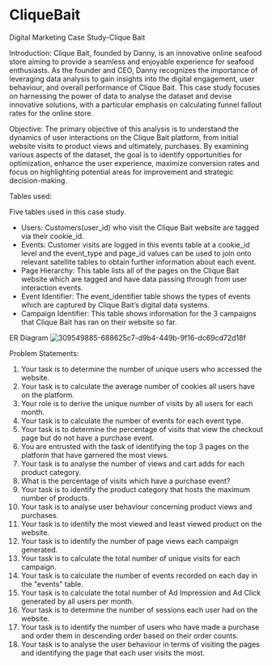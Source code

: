 # CliqueBait
Digital Marketing Case Study-Clique Bait

Introduction:
Clique Bait, founded by Danny, is an innovative online seafood store aiming to provide a seamless and enjoyable experience for seafood enthusiasts. As the founder and CEO, Danny recognizes the importance of leveraging data analysis to gain insights into the digital engagement, user behaviour, and overall performance of Clique Bait. This case study focuses on harnessing the power of data to analyse the dataset and devise innovative solutions, with a particular emphasis on calculating funnel fallout rates for the online store.



Objective:
The primary objective of this analysis is to understand the dynamics of user interactions on the Clique Bait platform, from initial website visits to product views and ultimately, purchases. By examining various aspects of the dataset, the goal is to identify opportunities for optimization, enhance the user experience, maximize conversion rates and focus on highlighting potential areas for improvement and strategic decision-making.


Tables used:

Five tables used in this case study.

-	Users: Customers(user_id) who visit the Clique Bait website are tagged via their cookie_id.
-	Events: Customer visits are logged in this events table at a cookie_id level and the event_type and page_id values can be used to join onto relevant satellite tables to obtain further information about each event.
-	Page Hierarchy: This table lists all of the pages on the Clique Bait website which are tagged and have data passing through from user interaction events.
-	Event Identifier: The event_identifier table shows the types of events which are captured by Clique Bait’s digital data systems.
-	Campaign Identifier: This table shows information for the 3 campaigns that Clique Bait has ran on their website so far.
  
ER Diagram
![309549885-688625c7-d9b4-449b-9f16-dc69cd72d18f](https://github.com/user-attachments/assets/2f08cfa1-948b-4764-bc5d-ae3ff1b8862d)


Problem Statements:
1.	Your task is to determine the number of unique users who accessed the website.
2.	Your task is to calculate the average number of cookies all users have on the platform.
3.	Your role is to derive the unique number of visits by all users for each month.
4.	Your task is to calculate the number of events for each event type.
5.	Your task is to determine the percentage of visits that view the checkout page but do not have a purchase event.
6. You are entrusted with the task of identifying the top 3 pages on the platform that have garnered the most views.
7.	Your task is to analyse the number of views and cart adds for each product category.
8. What is the percentage of visits which have a purchase event?
9.	Your task is to identify the product category that hosts the maximum number of products.
10.	Your task is to analyse user behaviour concerning product views and purchases.
11.	Your task is to identify the most viewed and least viewed product on the website.
12.	Your task is to identify the number of page views each campaign generated.
13.	Your task is to calculate the total number of unique visits for each campaign.
14.	Your task is to calculate the number of events recorded on each day in the "events" table.
15.	Your task is to calculate the total number of Ad Impression and Ad Click generated by all users per month.
16.	Your task is to determine the number of sessions each user had on the website.
17.	Your task is to identify the number of users who have made a purchase and order them in descending order based on their order counts.
18.	Your task is to analyse the user behaviour in terms of visiting the pages and identifying the page that each user visits the most.
